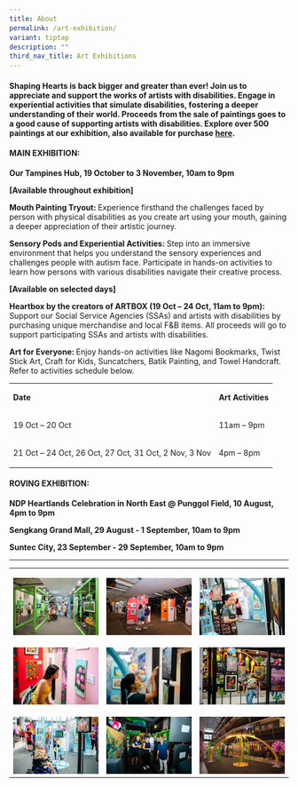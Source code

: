 ```yaml
---
title: About
permalink: /art-exhibition/
variant: tiptap
description: ""
third_nav_title: Art Exhibitions
---
```

<h4><strong>Shaping Hearts is back bigger and greater than ever!</strong> Join us to appreciate and support the works of artists with disabilities. Engage in experiential activities that simulate disabilities, fostering a deeper understanding of their world. Proceeds from the sale of paintings goes to a good cause of supporting artists with disabilities.<strong> </strong>Explore over 500 paintings at our exhibition, also available for purchase <a href="https://shop.shapinghearts.sg/" rel="noopener nofollow" target="_blank">here</a>.</h4>
<h4><strong>MAIN EXHIBITION:</strong></h4>
<p><strong>Our Tampines Hub, 19 October to 3 November, 10am to 9pm</strong>
</p>
<p><strong>[Available throughout exhibition]</strong>
</p>
<p><strong>Mouth Painting Tryout: </strong>Experience firsthand the challenges
faced by person with physical disabilities as you create art using your
mouth, gaining a deeper appreciation of their artistic journey.</p>
<p><strong>Sensory Pods and Experiential Activities: </strong>Step into an
immersive environment that helps you understand the sensory experiences
and challenges people with autism face. Participate in hands-on activities
to learn how persons with various disabilities navigate their creative
process.</p>
<p><strong>[Available on selected days]</strong>
</p>
<p><strong>Heartbox by the creators of ARTBOX (19 Oct – 24 Oct, 11am to 9pm): </strong>Support
our Social Service Agencies (SSAs) and artists with disabilities by purchasing
unique merchandise and local F&amp;B items. All proceeds will go to support
participating SSAs and artists with disabilities.</p>
<p><strong>Art for Everyone: </strong>Enjoy hands-on activities like Nagomi
Bookmarks, Twist Stick Art, Craft for Kids, Suncatchers, Batik Painting,
and Towel Handcraft. Refer to activities schedule below.</p>
<table style="minWidth: 50px">
<colgroup>
<col>
<col>
</colgroup>
<tbody>
<tr>
<td rowspan="1" colspan="1">
<p><strong>Date</strong>
</p>
</td>
<td rowspan="1" colspan="1">
<p><strong>Art Activities</strong>
</p>
</td>
</tr>
<tr>
<td rowspan="1" colspan="1">
<p>19 Oct – 20 Oct</p>
</td>
<td rowspan="1" colspan="1">
<p>11am – 9pm</p>
</td>
</tr>
<tr>
<td rowspan="1" colspan="1">
<p>21 Oct – 24 Oct, 26 Oct, 27 Oct, 31 Oct, 2 Nov, 3 Nov</p>
</td>
<td rowspan="1" colspan="1">
<p>4pm – 8pm</p>
</td>
</tr>
</tbody>
</table>
<p></p>
<h4><strong>ROVING EXHIBITION:</strong></h4>
<p><strong>NDP Heartlands Celebration in North East @ Punggol Field, 10 August, 4pm to 9pm</strong>
</p>
<p><strong>Sengkang Grand Mall, 29 August - 1 September, 10am to 9pm</strong>
</p>
<p><strong>Suntec City, 23 September - 29 September, 10am to 9pm</strong>
</p>
<p></p>
<hr>
<p></p>
<table style="minWidth: 75px">
<colgroup>
<col>
<col>
<col>
</colgroup>
<tbody>
<tr>
<th rowspan="1" colspan="1">
<p></p>
<div class="isomer-image-wrapper">
<img style="width: 100%" height="auto" width="100%" alt="" src="/images/AE1.jpg">
</div>
</th>
<th rowspan="1" colspan="1">
<p></p>
<div class="isomer-image-wrapper">
<img style="width: 100%" height="auto" width="100%" alt="" src="/images/AE2.jpg">
</div>
</th>
<th rowspan="1" colspan="1">
<p></p>
<div class="isomer-image-wrapper">
<img style="width: 100%" height="auto" width="100%" alt="" src="/images/AE3.jpg">
</div>
</th>
</tr>
<tr>
<td rowspan="1" colspan="1">
<p></p>
<div class="isomer-image-wrapper">
<img style="width: 100%" height="auto" width="100%" alt="" src="/images/AE4.jpg">
</div>
</td>
<td rowspan="1" colspan="1">
<p></p>
<div class="isomer-image-wrapper">
<img style="width: 100%" height="auto" width="100%" alt="" src="/images/AE5.jpg">
</div>
</td>
<td rowspan="1" colspan="1">
<p></p>
<div class="isomer-image-wrapper">
<img style="width: 100%" height="auto" width="100%" alt="" src="/images/AE6.jpg">
</div>
</td>
</tr>
<tr>
<td rowspan="1" colspan="1">
<p></p>
<div class="isomer-image-wrapper">
<img style="width: 100%" height="auto" width="100%" alt="" src="/images/AE7.jpg">
</div>
</td>
<td rowspan="1" colspan="1">
<p></p>
<div class="isomer-image-wrapper">
<img style="width: 100%" height="auto" width="100%" alt="" src="/images/AE8.jpg">
</div>
</td>
<td rowspan="1" colspan="1">
<p></p>
<div class="isomer-image-wrapper">
<img style="width: 100%" height="auto" width="100%" alt="" src="/images/AE9.jpg">
</div>
</td>
</tr>
</tbody>
</table>
<p></p>